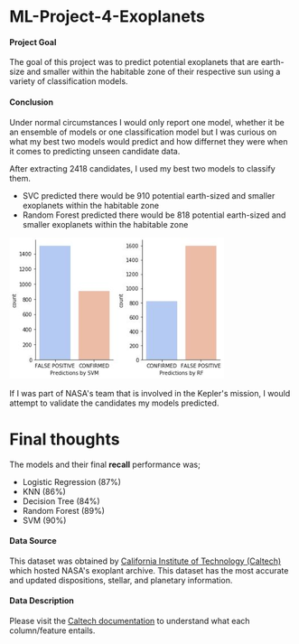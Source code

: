 # ML-Project-4-Exoplanets


#### Project Goal

The goal of this project was to predict potential exoplanets that are earth-size and smaller within the habitable zone of their respective sun using a variety of classification models.

#### Conclusion

Under normal circumstances I would only report one model, whether it be an ensemble of models or one classification model but I was curious on what my best two models would predict and how differnet they were when it comes to predicting unseen candidate data.

After extracting 2418 candidates, I used my best two models to classify them.
* SVC predicted there would be 910 potential earth-sized and smaller exoplanets within the habitable zone
* Random Forest predicted there would be 818 potential earth-sized and smaller exoplanets within the habitable zone

![](Pictures/countcan.JPG)

If I was part of NASA's team that is involved in the Kepler's mission, I would attempt to validate the candidates my models predicted. 

# Final thoughts 

The models and their final **recall** performance was;
* Logistic Regression (87%)
* KNN (86%)
* Decision Tree (84%)
* Random Forest (89%)
* SVM (90%)


#### Data Source

This dataset was obtained by [California Institute of Technology (Caltech)](https://exoplanetarchive.ipac.caltech.edu/index.html) which hosted NASA's exoplant archive. 
This dataset has the most accurate and updated dispositions, stellar, and planetary information. 

#### Data Description

Please visit the [Caltech documentation](https://exoplanetarchive.ipac.caltech.edu/applications/DocSet/index.html?doctree=/docs/docmenu.xml&startdoc=1) to understand what each column/feature entails. 

